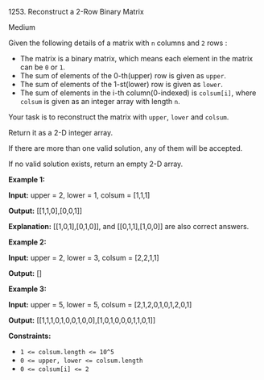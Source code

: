 1253\. Reconstruct a 2-Row Binary Matrix

Medium

Given the following details of a matrix with `n` columns and `2` rows :

*   The matrix is a binary matrix, which means each element in the matrix can be `0` or `1`.
*   The sum of elements of the 0-th(upper) row is given as `upper`.
*   The sum of elements of the 1-st(lower) row is given as `lower`.
*   The sum of elements in the i-th column(0-indexed) is `colsum[i]`, where `colsum` is given as an integer array with length `n`.

Your task is to reconstruct the matrix with `upper`, `lower` and `colsum`.

Return it as a 2-D integer array.

If there are more than one valid solution, any of them will be accepted.

If no valid solution exists, return an empty 2-D array.

**Example 1:**

**Input:** upper = 2, lower = 1, colsum = [1,1,1]

**Output:** [[1,1,0],[0,0,1]]

**Explanation:** [[1,0,1],[0,1,0]], and [[0,1,1],[1,0,0]] are also correct answers.

**Example 2:**

**Input:** upper = 2, lower = 3, colsum = [2,2,1,1]

**Output:** []

**Example 3:**

**Input:** upper = 5, lower = 5, colsum = [2,1,2,0,1,0,1,2,0,1]

**Output:** [[1,1,1,0,1,0,0,1,0,0],[1,0,1,0,0,0,1,1,0,1]]

**Constraints:**

*   `1 <= colsum.length <= 10^5`
*   `0 <= upper, lower <= colsum.length`
*   `0 <= colsum[i] <= 2`